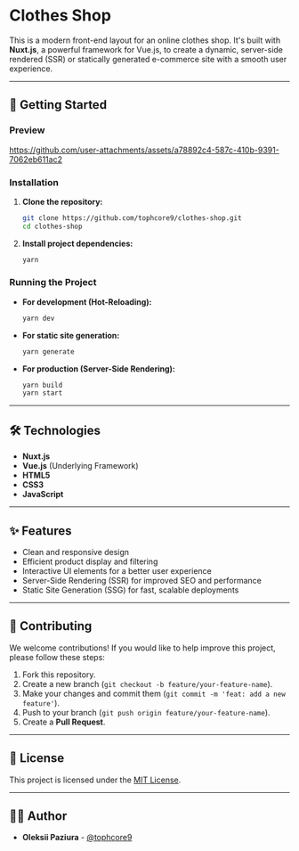 # Clothes Shop

This is a modern front-end layout for an online clothes shop. It's built with **Nuxt.js**, a powerful framework for Vue.js, to create a dynamic, server-side rendered (SSR) or statically generated e-commerce site with a smooth user experience.

---

## 🚀 Getting Started

### Preview

https://github.com/user-attachments/assets/a78892c4-587c-410b-9391-7062eb611ac2

### Installation

1.  **Clone the repository:**
    ```bash
    git clone https://github.com/tophcore9/clothes-shop.git
    cd clothes-shop
    ```

2.  **Install project dependencies:**
    ```bash
    yarn
    ```

### Running the Project

* **For development (Hot-Reloading):**
    ```bash
    yarn dev
    ```

* **For static site generation:**
    ```bash
    yarn generate
    ```

* **For production (Server-Side Rendering):**
    ```bash
    yarn build
    yarn start
    ```

---

## 🛠️ Technologies

* **Nuxt.js**
* **Vue.js** (Underlying Framework)
* **HTML5**
* **CSS3**
* **JavaScript**

---

## ✨ Features

* Clean and responsive design
* Efficient product display and filtering
* Interactive UI elements for a better user experience
* Server-Side Rendering (SSR) for improved SEO and performance
* Static Site Generation (SSG) for fast, scalable deployments

---

## 🤝 Contributing

We welcome contributions! If you would like to help improve this project, please follow these steps:

1.  Fork this repository.
2.  Create a new branch (`git checkout -b feature/your-feature-name`).
3.  Make your changes and commit them (`git commit -m 'feat: add a new feature'`).
4.  Push to your branch (`git push origin feature/your-feature-name`).
5.  Create a **Pull Request**.

---

## 📄 License

This project is licensed under the [MIT License](https://opensource.org/licenses/MIT).

---

## 👨‍💻 Author

* **Oleksii Paziura** - [@tophcore9](https://github.com/tophcore9)

